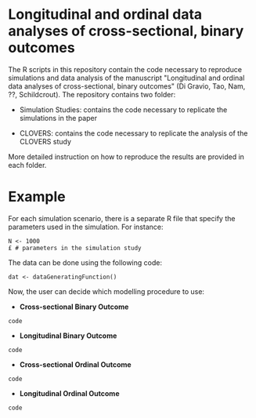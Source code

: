 # Longitudinal and ordinal data analyses of cross-sectional, binary outcomes 

The R scripts in this repository contain the code necessary to reproduce simulations and data analysis of the manuscript "Longitudinal and ordinal data analyses of cross-sectional, binary outcomes" (Di Gravio, Tao, Nam, ??, Schildcrout). The repository contains two folder:

* Simulation Studies: contains the code necessary to replicate the simulations in the paper

* CLOVERS: contains the code necessary to replicate the analysis of the CLOVERS study

More detailed instruction on how to reproduce the results are provided in each folder.

# Example

For each simulation scenario, there is a separate R file that specify the parameters used in the simulation. For instance:

```
N <- 1000
£ # parameters in the simulation study
```

The data can be done using the following code:

```
dat <- dataGeneratingFunction()
```

Now, the user can decide which modelling procedure to use:

* **Cross-sectional Binary Outcome**

```
code
```

* **Longitudinal Binary Outcome**

```
code
```

* **Cross-sectional Ordinal Outcome**

```
code
```

* **Longitudinal Ordinal Outcome**

```
code
```
